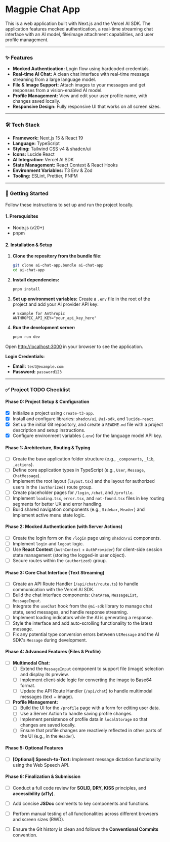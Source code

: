 # Magpie Chat App

This is a web application built with Next.js and the Vercel AI SDK. The application features mocked authentication, a real-time streaming chat interface with an AI model, file/image attachment capabilities, and user profile management.


***

### ✨ Features

* **Mocked Authentication:** Login flow using hardcoded credentials.
* **Real-time AI Chat:** A clean chat interface with real-time message streaming from a large language model.
* **File & Image Support:** Attach images to your messages and get responses from a vision-enabled AI model.
* **Profile Management:** View and edit your user profile name, with changes saved locally.
* **Responsive Design:** Fully responsive UI that works on all screen sizes.

***

### 🛠️ Tech Stack

* **Framework:** Next.js 15 & React 19
* **Language:** TypeScript
* **Styling:** Tailwind CSS v4 & shadcn/ui
* **Icons:** Lucide React
* **AI Integration:** Vercel AI SDK
* **State Management:** React Context & React Hooks
* **Environment Variables:** T3 Env & Zod
* **Tooling:** ESLint, Prettier, PNPM

***

### 🚀 Getting Started

Follow these instructions to set up and run the project locally.

#### 1. Prerequisites

* Node.js (v20+)
* pnpm

#### 2. Installation & Setup

1.  **Clone the repository from the bundle file:**
    ```bash
    git clone ai-chat-app.bundle ai-chat-app
    cd ai-chat-app
    ```

2.  **Install dependencies:**
    ```bash
    pnpm install
    ```

3.  **Set up environment variables:**
    Create a `.env` file in the root of the project and add your AI provider API key:
    ```env
    # Example for Anthropic
    ANTHROPIC_API_KEY="your_api_key_here"
    ```

4.  **Run the development server:**
    ```bash
    pnpm run dev
    ```

Open [http://localhost:3000](http://localhost:3000) in your browser to see the application.

**Login Credentials:**
* **Email:** `test@example.com`
* **Password:** `password123`

***

### ✅ Project TODO Checklist

#### Phase 0: Project Setup & Configuration
-   [X] Initialize a project using `create-t3-app`.
-   [X] Install and configure libraries: `shadcn/ui`, `@ai-sdk`, and `lucide-react`.
-   [X] Set up the initial Git repository, and create a `README.md` file with a project description and setup instructions.
-   [X] Configure environment variables (`.env`) for the language model API key.

#### Phase 1: Architecture, Routing & Typing
-   [ ] Create the base application folder structure (e.g., `_components`, `_lib`, `_actions`).
-   [ ] Define core application types in TypeScript (e.g., `User`, `Message`, `ChatMessage`).
-   [ ] Implement the root layout (`layout.tsx`) and the layout for authorized users in the `(authorized)` route group.
-   [ ] Create placeholder pages for `/login`, `/chat`, and `/profile`.
-   [ ] Implement `loading.tsx`, `error.tsx`, and `not-found.tsx` files in key routing segments for better UX and error handling.
-   [ ] Build shared navigation components (e.g., `Sidebar`, `Header`) and implement active menu state logic.

#### Phase 2: Mocked Authentication (with Server Actions)
-   [ ] Create the login form on the `/login` page using `shadcn/ui` components.
-   [ ] Implement `login` and `logout` logic.
-   [ ] Use **React Context** (`AuthContext` + `AuthProvider`) for client-side session state management (storing the logged-in user object).
-   [ ] Secure routes within the `(authorized)` group.

#### Phase 3: Core Chat Interface (Text Streaming)
-   [ ] Create an API Route Handler (`/api/chat/route.ts`) to handle communication with the Vercel AI SDK.
-   [ ] Build the chat interface components: `ChatArea`, `MessageList`, `MessageInput`.
-   [ ] Integrate the `useChat` hook from the `@ai-sdk` library to manage chat state, send messages, and handle response streaming.
-   [ ] Implement loading indicators while the AI is generating a response.
-   [ ] Style the interface and add auto-scrolling functionality to the latest message.
-   [ ] Fix any potential type conversion errors between `UIMessage` and the AI SDK's `Message` during development.

#### Phase 4: Advanced Features (Files & Profile)
-   [ ] **Multimodal Chat:**
    -   [ ] Extend the `MessageInput` component to support file (image) selection and display its preview.
    -   [ ] Implement client-side logic for converting the image to Base64 format.
    -   [ ] Update the API Route Handler (`/api/chat`) to handle multimodal messages (text + image).
-   [ ] **Profile Management:**
    -   [ ] Build the UI for the `/profile` page with a form for editing user data.
    -   [ ] Use a Server Action to handle saving profile changes.
    -   [ ] Implement persistence of profile data in `localStorage` so that changes are saved locally.
    -   [ ] Ensure that profile changes are reactively reflected in other parts of the UI (e.g., in the `Header`).

#### Phase 5: Optional Features
-   [ ] **[Optional] Speech-to-Text:** Implement message dictation functionality using the Web Speech API.

#### Phase 6: Finalization & Submission
-   [ ] Conduct a full code review for **SOLID, DRY, KISS** principles, and **accessibility (a11y)**.
-   [ ] Add concise **JSDoc** comments to key components and functions.
-   [ ] Perform manual testing of all functionalities across different browsers and screen sizes (RWD).
-   [ ] Ensure the Git history is clean and follows the **Conventional Commits** convention.


